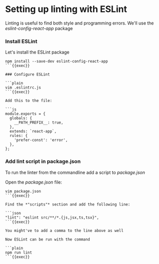 # Setting up linting with ESLint 

Linting is useful to find both style and programming errors.  We'll use the *eslint-config-react-app* package

### Install ESLint 

Let's install the ESLint package

```plain
npm install --save-dev eslint-config-react-app
```{{exec}}

### Configure ESLint

```plain
vim .eslintrc.js
```{{exec}}

Add this to the file:

```js
module.exports = {
  globals: {
    __PATH_PREFIX__: true,
  },
  extends: `react-app`,
  rules: {
    'prefer-const': 'error',
  },
};
```

### Add lint script in package.json

To run the linter from the commandline add a script to *package.json*

Open the *package.json* file:

```plain
vim package.json
```{{exec}}

Find the *"scripts"* section and add the following line:

```json
"lint": "eslint src/**/*.{js,jsx,ts,tsx}",
```{{exec}}

You might've to add a comma to the line above as well

Now ESLint can be run with the command

```plain
npm run lint
```{{exec}}